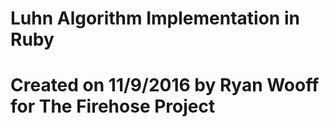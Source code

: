 # Luhn Algorithm Implementation in Ruby
# Created on 11/9/2016 by Ryan Wooff for The Firehose Project
